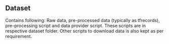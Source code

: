 ## Dataset

Contains following:
Raw data, pre-processed data (typically as tfrecords), pre-processing script and data provider script.
These scripts are in respective dataset folder.
Other scripts to download data is also kept as per requirement.
